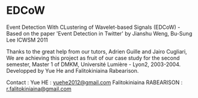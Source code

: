 EDCoW
=====

Event Detection With CLustering of Wavelet-based Signals (EDCoW) -  Based on the paper 'Event Detection in Twitter' by Jianshu Weng, Bu-Sung Lee ICWSM 2011


Thanks to the great help from our tutors, Adrien Guille and Jairo Cugliari, We are achieving this project as fruit of our case study for the second semester, 
Master 1 of DMKM, Université Lumière - Lyon2, 2003-2004. Developped by Yue He and Falitokiniaina Rabearison.

Contact :
Yue HE : yuehe2012@gmail.com
Falitokiniaina RABEARISON : r.falitokiniaina@gmail.com
